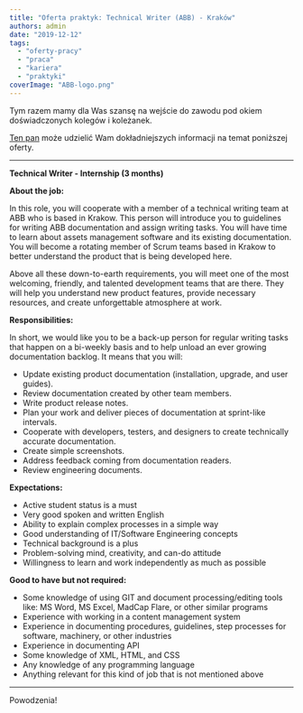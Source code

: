 ```yaml
---
title: "Oferta praktyk: Technical Writer (ABB) - Kraków"
authors: admin
date: "2019-12-12"
tags:
  - "oferty-pracy"
  - "praca"
  - "kariera"
  - "praktyki"
coverImage: "ABB-logo.png"
---
```


Tym razem mamy dla Was szansę na wejście do zawodu pod okiem doświadczonych
kolegów i koleżanek.

<!--truncate-->

[Ten pan](https://www.linkedin.com/in/piotr-sroka-02878945) może udzielić Wam
dokładniejszych informacji na temat poniższej oferty.

---

**Technical Writer - Internship (3 months)**

**About the job:**

In this role, you will cooperate with a member of a technical writing team at
ABB who is based in Krakow. This person will introduce you to guidelines for
writing ABB documentation and assign writing tasks. You will have time to learn
about assets management software and its existing documentation. You will become
a rotating member of Scrum teams based in Krakow to better understand the
product that is being developed here.

Above all these down-to-earth requirements, you will meet one of the most
welcoming, friendly, and talented development teams that are there. They will
help you understand new product features, provide necessary resources, and
create unforgettable atmosphere at work.

**Responsibilities:**

In short, we would like you to be a back-up person for regular writing tasks
that happen on a bi-weekly basis and to help unload an ever growing
documentation backlog. It means that you will:

- Update existing product documentation (installation, upgrade, and user
  guides).
- Review documentation created by other team members.
- Write product release notes.
- Plan your work and deliver pieces of documentation at sprint-like intervals.
- Cooperate with developers, testers, and designers to create technically
  accurate documentation.
- Create simple screenshots.
- Address feedback coming from documentation readers.
- Review engineering documents.

**Expectations:**

- Active student status is a must
- Very good spoken and written English
- Ability to explain complex processes in a simple way
- Good understanding of IT/Software Engineering concepts
- Technical background is a plus
- Problem-solving mind, creativity, and can-do attitude
- Willingness to learn and work independently as much as possible

**Good to have but not required:**

- Some knowledge of using GIT and document processing/editing tools like: MS
  Word, MS Excel, MadCap Flare, or other similar programs
- Experience with working in a content management system
- Experience in documenting procedures, guidelines, step processes for software,
  machinery, or other industries
- Experience in documenting API
- Some knowledge of XML, HTML, and CSS
- Any knowledge of any programming language
- Anything relevant for this kind of job that is not mentioned above

---

Powodzenia!
